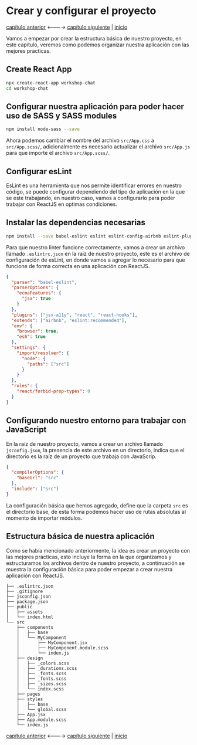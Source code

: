 # Crear y configurar el proyecto

[capítulo anterior](Chapter_03.md) <----> [capítulo siguiente](Chapter_05.md) | [inicio](README.md)

Vamos a empezar por crear la estructura básica de nuestro proyecto, en este capítulo, veremos como podemos organizar nuestra aplicación con las mejores practicas.

## Create React App

```bash
npx create-react-app workshop-chat
cd workshop-chat
```

## Configurar nuestra aplicación para poder hacer uso de SASS y SASS modules

```bash
npm install node-sass --save
```

Ahora podemos cambiar el nombre del archivo `src/App.css` a `src/App.scss/`, adicionalmente es necesario actualizar el archivo `src/App.js` para que importe el archivo `src/App.scss/`.

## Configurar esLint

EsLint es una herramienta que nos permite identificar errores en nuestro código, se puede configurar dependiendo del tipo de aplicación en la que se este trabajando, en nuestro caso, vamos a configurarlo para poder trabajar con ReactJS en optimas condiciones.

## Instalar las dependencias necesarias

```bash
npm install --save babel-eslint eslint eslint-config-airbnb eslint-plugin-import eslint-plugin-jsx-a11y eslint-plugin-react eslint-plugin-react-hooks
```

Para que nuestro linter funcione correctamente, vamos a crear un archivo llamado `.eslintrc.json` en la raíz de nuestro proyecto, este es el archivo de configuración de esLint, en donde vamos a agregar lo necesario para que funcione de forma correcta en una aplicación con ReactJS.

```json
{
  "parser": "babel-eslint",
  "parserOptions": {
    "ecmaFeatures": {
      "jsx": true
    }
  },
  "plugins": ["jsx-a11y", "react", "react-hooks"],
  "extends": ["airbnb", "eslint:recommended"],
  "env": {
    "browser": true,
    "es6": true
  },
  "settings": {
    "import/resolver": {
      "node": {
        "paths": ["src"]
      }
    }
  },
  "rules": {
    "react/forbid-prop-types": 0
  }
}
```

## Configurando nuestro entorno para trabajar con JavaScript

En la raíz de nuestro proyecto, vamos a crear un archivo llamado `jsconfig.json`, la presencia de este archivo en un directorio, indica que el directorio es la raíz de un proyecto que trabaja con JavaScrip.

```json
{
  "compilerOptions": {
    "baseUrl": "src"
  },
  "include": ["src"]
}
```

La configuración básica que hemos agregado, define que la carpeta `src` es el directorio base, de esta forma podemos hacer uso de rutas absolutas al momento de importar módulos.

## Estructura básica de nuestra aplicación

Como se había mencionado anteriormente, la idea es crear un proyecto con las mejores prácticas, esto incluye la forma en la que organizamos y estructuramos los archivos dentro de nuestro proyecto, a continuación se muestra la configuración básica para poder empezar a crear nuestra aplicación con ReactJS.

```
├── .eslintrc.json
├── .gitignore
├── jsconfig.json
├── package.json
├── public
│   ├── assets
│   └── index.html
└── src
    ├── components
    │   ├── base
    │   └── MyComponent
    │       ├── MyComponent.jsx
    │       ├── MyComponent.module.scss
    │       └── index.js
    ├── design
    │   ├── _colors.scss
    │   ├── _durations.scss
    │   ├── _fonts.scss
    │   ├── _fonts.scss
    │   ├── _sizes.scss
    │   └── index.scss
    ├── pages
    ├── styles
    │   ├── base
    │   └── global.scss
    ├── App.jsx
    ├── App.module.scss
    └── index.js
```

[capítulo anterior](Chapter_03.md) <----> [capítulo siguiente](Chapter_05.md) | [inicio](README.md)

